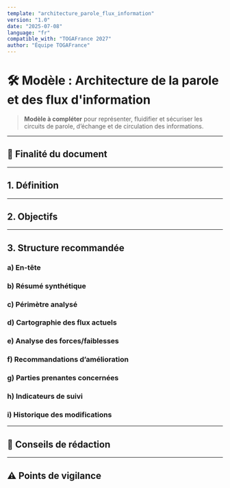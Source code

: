 ```yaml
---
template: "architecture_parole_flux_information"
version: "1.0"
date: "2025-07-08"
language: "fr"
compatible_with: "TOGAFrance 2027"
author: "Équipe TOGAFrance"
---
```


# 🛠️ Modèle : Architecture de la parole et des flux d'information

> **Modèle à compléter** pour représenter, fluidifier et sécuriser les circuits de parole, d’échange et de circulation des informations.

---

## 🎯 Finalité du document

<!-- Expliquer comment ce document aide à comprendre et améliorer les flux d’information entre acteurs -->

---

## 1. Définition

<!-- Définir ce qu’on entend par “parole”, “flux”, “circulation”, etc. -->

---

## 2. Objectifs

<!-- Cartographier les échanges, identifier les forces/faiblesses, recommander des améliorations -->

---

## 3. Structure recommandée

### a) En-tête

### b) Résumé synthétique

### c) Périmètre analysé

### d) Cartographie des flux actuels

### e) Analyse des forces/faiblesses

### f) Recommandations d’amélioration

### g) Parties prenantes concernées

### h) Indicateurs de suivi

### i) Historique des modifications

---

## 🧠 Conseils de rédaction

<!-- Favoriser les schémas simples, vérifier l’expérience réelle des acteurs -->

---

## ⚠️ Points de vigilance

<!-- Ne pas oublier les canaux informels, les non-dits, les angles morts -->
